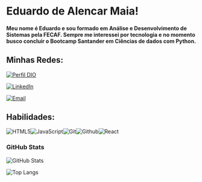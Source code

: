 # Eduardo de Alencar Maia!

#### Meu nome é Eduardo e sou formado em Análise e Desenvolvimento de Sistemas pela FECAF. Sempre me interessei por tecnologia e no momento busco concluir o Bootcamp Santander em Ciências  de dados com Python.

## Minhas Redes:

[![Perfil DIO](https://img.shields.io/badge/-Meu%20Perfil%20na%20DIO-black?style=for-the-badge)](https://web.dio.me/users/eduardo_maia_17961)

[![LinkedIn](https://img.shields.io/badge/LinkedIn-0A66C2?style=for-the-badge&logo=linkedin&logoColor=white)](https://www.linkedin.com/in/eduardo-a-maia/)

[![Email](https://img.shields.io/badge/Email:%20eduardo.maia@a.fecaf.com.br-8A2BE2)](mailto:eduardo.maia@a.fecaf.com.br)



## Habilidades:
![HTML5](https://img.shields.io/badge/HTML5-black?style=for-the-badge&logo=html5&logoColor=white)![JavaScript](https://img.shields.io/badge/JavaScript-silver?style=for-the-badge&logo=javascript&logoColor=black)![Git](https://img.shields.io/badge/Git-F05032?style=for-the-badge&logo=git&logoColor=white)![Github](https://img.shields.io/badge/Github-darkblue?style=for-the-badge&logo=Github&logoColor=white)![React](https://img.shields.io/badge/React-Native-black?style=for-the-badge&logo=react)


### GitHub Stats
![GitHub Stats](https://github-readme-stats.vercel.app/api?username=Eduardo-A-Maia&theme=transparent&bg_color=000&border_color=30A3DC&show_icons=true&icon_color=30A3DC&title_color=E94D5F&text_color=FFF)

![Top Langs](https://github-readme-stats-git-masterrstaa-rickstaa.vercel.app/api/top-langs/?username=Eduardo-A-Maia&layout=compact&bg_color=000&border_color=30A3DC&title_color=E94D5F&text_color=FFF)